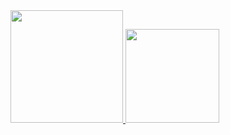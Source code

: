 <div>
<a href="https://github.com/DaniloBorges45">
<img loading="lazy" height="180em" src="https://github-readme-stats.vercel.app/api/top-langs/?username=DaniloBorges45&layout=compact&langs_count=7&theme=dracula"/>
<img loading="lazy" height="150em" src="https://github-readme-stats.vercel.app/api?username=DaniloBorges45&show_icons=true&theme=dracula&include_all_commits=true&count_private=true"/>
</div>

